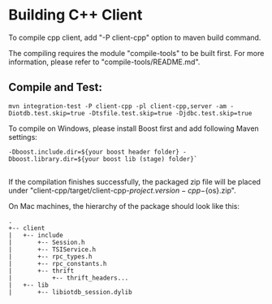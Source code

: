 <!--

    Licensed to the Apache Software Foundation (ASF) under one
    or more contributor license agreements.  See the NOTICE file
    distributed with this work for additional information
    regarding copyright ownership.  The ASF licenses this file
    to you under the Apache License, Version 2.0 (the
    "License"); you may not use this file except in compliance
    with the License.  You may obtain a copy of the License at

        http://www.apache.org/licenses/LICENSE-2.0

    Unless required by applicable law or agreed to in writing,
    software distributed under the License is distributed on an
    "AS IS" BASIS, WITHOUT WARRANTIES OR CONDITIONS OF ANY
    KIND, either express or implied.  See the License for the
    specific language governing permissions and limitations
    under the License.

-->
# Building C++ Client

To compile cpp client, add "-P client-cpp" option to maven build command.

The compiling requires the module "compile-tools" to be built first.
For more information, please refer to "compile-tools/README.md".


## Compile and Test:

`mvn integration-test -P client-cpp -pl client-cpp,server -am -Diotdb.test.skip=true -Dtsfile.test.skip=true -Djdbc.test.skip=true`

To compile on Windows, please install Boost first and add following Maven settings:
```
-Dboost.include.dir=${your boost header folder} -Dboost.library.dir=${your boost lib (stage) folder}` 
```

## 

If the compilation finishes successfully, the packaged zip file will be placed under
"client-cpp/target/client-cpp-${project.version}-cpp-${os}.zip". 

On Mac machines, the hierarchy of the package should look like this:
```
.
+-- client
|   +-- include
|       +-- Session.h
|       +-- TSIService.h
|       +-- rpc_types.h
|       +-- rpc_constants.h
|       +-- thrift
|           +-- thrift_headers...
|   +-- lib
|       +-- libiotdb_session.dylib
```
